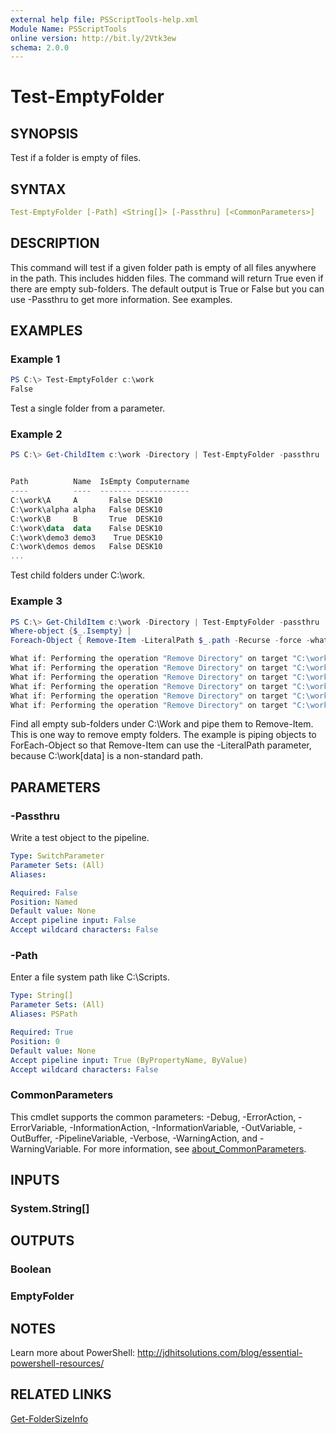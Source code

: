 ```yaml
---
external help file: PSScriptTools-help.xml
Module Name: PSScriptTools
online version: http://bit.ly/2Vtk3ew
schema: 2.0.0
---
```


# Test-EmptyFolder

## SYNOPSIS

Test if a folder is empty of files.

## SYNTAX

```yaml
Test-EmptyFolder [-Path] <String[]> [-Passthru] [<CommonParameters>]
```

## DESCRIPTION

This command will test if a given folder path is empty of all files anywhere in the path.
This includes hidden files.
The command will return True even if there are empty sub-folders.
The default output is True or False but you can use -Passthru to get more information.
See examples.

## EXAMPLES

### Example 1

```powershell
PS C:\> Test-EmptyFolder c:\work
False
```

Test a single folder from a parameter.

### Example 2

```powershell
PS C:\> Get-ChildItem c:\work -Directory | Test-EmptyFolder -passthru


Path          Name  IsEmpty Computername
----          ----  ------- ------------
C:\work\A     A       False DESK10
C:\work\alpha alpha   False DESK10
C:\work\B     B       True  DESK10
C:\work\data  data    False DESK10
C:\work\demo3 demo3    True DESK10
C:\work\demos demos   False DESK10
...
```

Test child folders under C:\work.

### Example 3

```powershell
PS C:\> Get-ChildItem c:\work -Directory | Test-EmptyFolder -passthru |
Where-object {$_.Isempty} |
Foreach-Object { Remove-Item -LiteralPath $_.path -Recurse -force -whatif}

What if: Performing the operation "Remove Directory" on target "C:\work\demo3".
What if: Performing the operation "Remove Directory" on target "C:\work\installers".
What if: Performing the operation "Remove Directory" on target "C:\work\new".
What if: Performing the operation "Remove Directory" on target "C:\work\sqlback".
What if: Performing the operation "Remove Directory" on target "C:\work\todd".
What if: Performing the operation "Remove Directory" on target "C:\work\[data]".
```

Find all empty sub-folders under C:\Work and pipe them to Remove-Item. This is one way to remove empty folders. The example is piping objects to ForEach-Object so that Remove-Item can use the -LiteralPath parameter, because C:\work\[data] is a non-standard path.

## PARAMETERS

### -Passthru

Write a test object to the pipeline.

```yaml
Type: SwitchParameter
Parameter Sets: (All)
Aliases:

Required: False
Position: Named
Default value: None
Accept pipeline input: False
Accept wildcard characters: False
```

### -Path

Enter a file system path like C:\Scripts.

```yaml
Type: String[]
Parameter Sets: (All)
Aliases: PSPath

Required: True
Position: 0
Default value: None
Accept pipeline input: True (ByPropertyName, ByValue)
Accept wildcard characters: False
```

### CommonParameters

This cmdlet supports the common parameters: -Debug, -ErrorAction, -ErrorVariable, -InformationAction, -InformationVariable, -OutVariable, -OutBuffer, -PipelineVariable, -Verbose, -WarningAction, and -WarningVariable. For more information, see [about_CommonParameters](http://go.microsoft.com/fwlink/?LinkID=113216).

## INPUTS

### System.String[]

## OUTPUTS

### Boolean

### EmptyFolder

## NOTES

Learn more about PowerShell: http://jdhitsolutions.com/blog/essential-powershell-resources/

## RELATED LINKS

[Get-FolderSizeInfo](Get-FolderSizeInfo.md)
